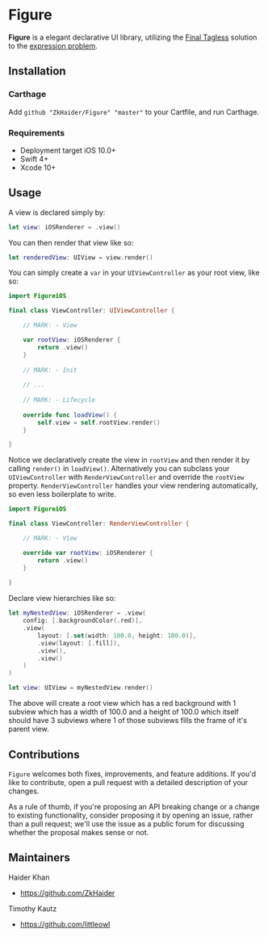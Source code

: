 

#  Figure

**Figure** is a elegant declarative UI library, utilizing the [Final Tagless](http://okmij.org/ftp/tagless-final/index.html) solution to the [expression problem](https://www.dotconferences.com/2018/01/brandon-kase-finally-solving-the-expression-problem).

## Installation 

### Carthage 

Add `github "ZkHaider/Figure" "master"` to your Cartfile, and run Carthage. 

### Requirements

- Deployment target iOS 10.0+
- Swift 4+
- Xcode 10+

## Usage 

A view is declared simply by:

```swift 
let view: iOSRenderer = .view()
```

You can then render that view like so:

```swift 
let renderedView: UIView = view.render()
```

You can simply create a `var` in your `UIViewController` as your root view, like so:

```swift 
import FigureiOS

final class ViewController: UIViewController {

    // MARK: - View 

    var rootView: iOSRenderer {
        return .view()
    }
    
    // MARK: - Init
    
    // ...
    
    // MARK: - Lifecycle 
    
    override func loadView() {
        self.view = self.rootView.render()
    }

}
```

Notice we declaratively create the view in `rootView` and then render it by calling `render()` in `loadView()`. Alternatively you can subclass your `UIViewController` with `RenderViewController` and override the `rootView` property. `RenderViewController` handles your view rendering automatically, so even less boilerplate to write. 

```swift 
import FigureiOS

final class ViewController: RenderViewController {

    // MARK: - View 

    override var rootView: iOSRenderer {
        return .view()
    }
    
}
```
Declare view hierarchies like so:

```swift 
let myNestedView: iOSRenderer = .view(
    config: [.backgroundColor(.red)],
    .view(
        layout: [.set(width: 100.0, height: 100.0)],
        .view(layout: [.fill]),
        .view(),
        .view()
    )
)

let view: UIView = myNestedView.render()
```

The above will create a root view which has a red background with 1 subview which has a width of 100.0 and a height of 100.0 which itself should have 3 subviews where 1 of those subviews fills the frame of it's parent view. 

## Contributions

`Figure` welcomes both fixes, improvements, and feature additions. If you'd like to contribute, open a pull request with a detailed description of your changes. 

As a rule of thumb, if you're proposing an API breaking change or a change to existing functionality, consider proposing it by opening an issue, rather than a pull request; we'll use the issue as a public forum for discussing whether the proposal makes sense or not.

## Maintainers

Haider Khan
- https://github.com/ZkHaider

Timothy Kautz
- https://github.com/littleowl
